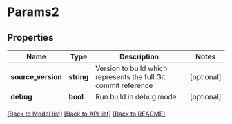 # Params2

## Properties
Name | Type | Description | Notes
------------ | ------------- | ------------- | -------------
**source_version** | **string** | Version to build which represents the full Git commit reference | [optional] 
**debug** | **bool** | Run build in debug mode | [optional] 

[[Back to Model list]](../README.md#documentation-for-models) [[Back to API list]](../README.md#documentation-for-api-endpoints) [[Back to README]](../README.md)


